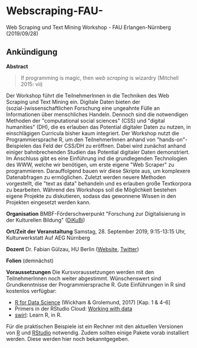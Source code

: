 # Webscraping-FAU-
Web Scraping und Text Mining Workshop - FAU Erlangen-Nürnberg (2019/09/28)

## Ankündigung

**Abstract**

> If programming is magic, then *web scraping* is wizardry (Mitchell 2015: vii)

Der Workshop führt die TeilnehmerInnen in die Techniken des Web Scraping und Text 
Mining ein. Digitale Daten bieten der (sozial-)wissenschaftlichen Forschung eine
ungeahnte Fülle an Informationen über menschliches Handeln. Dennoch sind die 
notwendigen Methoden der "computational social sciences" (CSS) und "digital 
humanities" (DH), die es erlauben das Potential digitaler Daten zu nutzen, in 
einschlägigen Curricula bisher kaum integriert. Der Workshop nutzt die 
Programmiersprache R, um den TeilnehmerInnen anhand von "hands-on"-Beispielen das
Feld der CSS/DH zu eröffnen. 
Dabei wird zunächst anhand einiger bahnbrechenden Studien das Potential digitaler
Daten demonstriert. Im Anschluss gibt es eine Einführung ind die grundlegenden 
Technologien des WWW, welche wir benötigen, um erste eigene "Web Scraper" zu 
programmieren. Darauffolgend bauen wir diese Skripte aus, um komplexere Datenabfragen 
zu ermöglichen. Zuletzt werden neuere Methoden vorgestellt, die "text as data" 
behandeln und es erlauben große Textkorpora zu bearbeiten. Während des Workshops 
soll die Möglichkeit bestehen eigene Projekte zu diskutieren, sodass das gewonnene
Wissen in den Projekten eingesetzt werden kann. 

**Organisation**
BMBF-Förderschwerpunkt "Forschung zur Digitalisierung in der Kulturellen Bildung" ([DiKuBi](https://www.dikubi-meta.fau.de/))

**Ort/Zeit der Veranstaltung**
Samstag, 28. September 2019, 9:15-13:15 Uhr, Kulturwerkstatt Auf AEG Nürnberg

**Dozent**
Dr. Fabian Gülzau, HU Berlin ([Website](https://fguelzau.rbind.io/), [Twitter](https://twitter.com/FabFuchs))

**Folien**
(demnächst)

**Voraussetzungen**
Die Kursvoraussetzungen werden mit den TeilnehmerInnen noch weiter abgestimmt. 
Wünschenswert sind Grundkenntnisse der Programmiersprache R. Gute Einführungen in
R sind kostenlos verfügbar:
- [R for Data Science](https://r4ds.had.co.nz/) (Wickham & Grolemund, 2017) [Kap. 1 & 4-6]
- Primers in der RStudio Cloud: [Working with data](https://rstudio.cloud/learn/primers/2)
- [swirl](https://swirlstats.com/): Learn R, in R.

Für die praktischen Beispiele ist ein Rechner mit den aktuellen Versionen von [R](https://www.r-project.org/) 
und [RStudio](https://www.rstudio.com/products/rstudio/download/) notwendig. Zudem sollten einige Pakete vorab installiert werden. Diese werden hier noch bekanntgegeben.